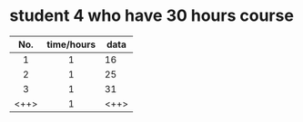 
# student 4 who have 30 hours course
|No.|time/hours|data|
|:---:|:---:|---|
|1|1|16
|2|1|25
|3|1|31
|<++>|1|<++>
